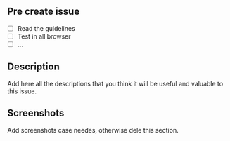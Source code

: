 ## Pre create issue

- [ ] Read the guidelines
- [ ] Test in all browser
- [ ] ...

## Description

Add here all the descriptions that you think it will be useful and valuable to this issue.

## Screenshots

Add screenshots case needes, otherwise dele this section.